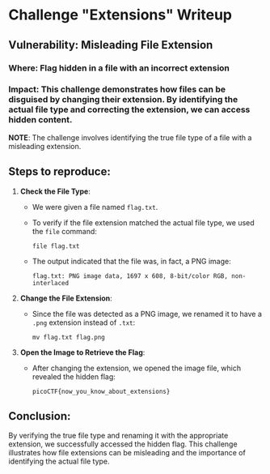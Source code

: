# Challenge "Extensions" Writeup

## Vulnerability: Misleading File Extension

### Where: Flag hidden in a file with an incorrect extension

### Impact: This challenge demonstrates how files can be disguised by changing their extension. By identifying the actual file type and correcting the extension, we can access hidden content.

**NOTE**: The challenge involves identifying the true file type of a file with a misleading extension.

## Steps to reproduce:

1. **Check the File Type**:
   - We were given a file named `flag.txt`.
   - To verify if the file extension matched the actual file type, we used the `file` command:

     ```
     file flag.txt
     ```

   - The output indicated that the file was, in fact, a PNG image:

     ```
     flag.txt: PNG image data, 1697 x 608, 8-bit/color RGB, non-interlaced
     ```

2. **Change the File Extension**:
   - Since the file was detected as a PNG image, we renamed it to have a `.png` extension instead of `.txt`:

     ```
     mv flag.txt flag.png
     ```

3. **Open the Image to Retrieve the Flag**:
   - After changing the extension, we opened the image file, which revealed the hidden flag:

     ```
     picoCTF{now_you_know_about_extensions}
     ```

## Conclusion:

By verifying the true file type and renaming it with the appropriate extension, we successfully accessed the hidden flag. This challenge illustrates how file extensions can be misleading and the importance of identifying the actual file type.
